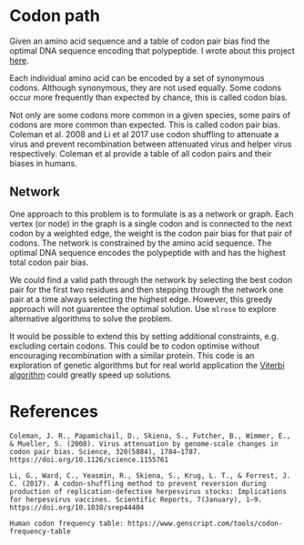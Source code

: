 # Codon path

Given an amino acid sequence and a table of codon pair bias
find the optimal DNA sequence encoding that polypeptide.
I wrote about this project [here](https://www.kdnuggets.com/2022/04/optimizing-genes-genetic-algorithm.html).

Each individual amino acid can be encoded by a set of synonymous codons. Although synonymous, they are not used equally. Some codons occur more frequently than expected by chance, this is called codon bias.

Not only are some codons more common in a given species, some pairs of codons are more common than expected. This is called codon pair bias. Coleman et al. 2008 and Li et al 2017 use codon shuffling to attenuate a virus and prevent recombination between attenuated virus and helper virus respectively. Coleman et al provide a table of all codon pairs and their biases in humans.


## Network

One approach to this problem is to formulate is as a network or graph. Each vertex (or node) in the graph is a single codon and is connected to the next codon by a weighted edge, the weight is the codon pair bias for that pair of codons. The network is constrained by the amino acid sequence. The optimal DNA sequence encodes the polypeptide with and has the highest total codon pair bias.

We could find a valid path through the network by selecting the best codon pair for the first two residues and then stepping through the network one pair at a time always selecting the highest edge. However, this greedy approach will not guarentee the optimal solution. Use `mlrose` to explore alternative algorithms to solve the problem.

It would be possible to extend this by setting additional constraints, e.g. excluding certain codons. This could be to codon optimise without encouraging recombination with a similar protein. This code is an exploration of genetic algorithms but for real world application the [Viterbi algorithm](https://www.youtube.com/watch?v=6JVqutwtzmo) could greatly speed up solutions.

# References
	Coleman, J. R., Papamichail, D., Skiena, S., Futcher, B., Wimmer, E., & Mueller, S. (2008). Virus attenuation by genome-scale changes in codon pair bias. Science, 320(5884), 1784–1787. https://doi.org/10.1126/science.1155761

	Li, G., Ward, C., Yeasmin, R., Skiena, S., Krug, L. T., & Forrest, J. C. (2017). A codon-shuffling method to prevent reversion during production of replication-defective herpesvirus stocks: Implications for herpesvirus vaccines. Scientific Reports, 7(January), 1–9. https://doi.org/10.1038/srep44404

	Human codon frequency table: https://www.genscript.com/tools/codon-frequency-table
